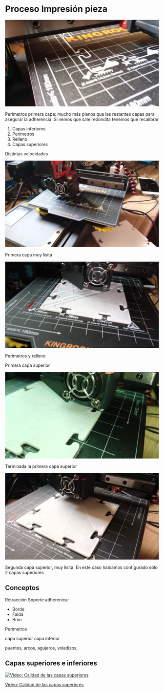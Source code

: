 # Proceso Impresión pieza

![Proceso Impresión pieza: Perímetros primera capa](./images/3dPieza_1.jpg)

Perímetros primera capa: mucho más planos que las restantes capas para asegurar la adherencia. Si vemos que sale redondita tenemos que recalibrar

1. Capas inferiores
1. Perímetros
1. Relleno
1. Capas superiores

Distintas velocidades


![Proceso Impresión pieza: ](./images/3dPieza_2.jpg)

Primera capa muy lisita 

![Proceso Impresión pieza: ](./images/3dPieza_5.jpg)

Perímetros y relleno

Primera capa superior

![Proceso Impresión pieza: ](./images/3dPieza_6.jpg)

Terminada la primera capa superior



![Proceso Impresión pieza: ](./images/3dPieza_7.jpg)


Segunda capa superior, muy lisita. En este caso habíamos configurado sólo 2 capas superiores

## Conceptos

Retracción
Soporte
adherenica:
* Borde
* Falda
* Brim

Perímetros

capa superior
capa inferior


puentes, arcos, agujeros, voladizos,

## Capas superiores e inferiores

[![Vídeo: Calidad de las capas superiores](https://img.youtube.com/vi/kb7x8JF50N0/0.jpg)](https://drive.google.com/file/d/162UCOAhJpprlGXIQ7bDplaLy4nFF1YWB/view?usp=sharing)

[Vídeo: Calidad de las capas superiores](https://drive.google.com/file/d/162UCOAhJpprlGXIQ7bDplaLy4nFF1YWB/view?usp=sharing)


